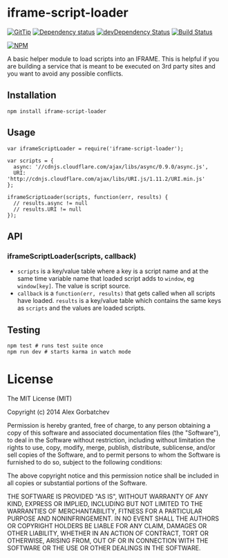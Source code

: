 # iframe-script-loader

[![GitTip](http://img.shields.io/gittip/alexgorbatchev.svg)](https://www.gittip.com/alexgorbatchev/)
[![Dependency status](https://david-dm.org/alexgorbatchev/iframe-script-loader.svg)](https://david-dm.org/alexgorbatchev/iframe-script-loader)
[![devDependency Status](https://david-dm.org/alexgorbatchev/iframe-script-loader/dev-status.svg)](https://david-dm.org/alexgorbatchev/iframe-script-loader#info=devDependencies)
[![Build Status](https://secure.travis-ci.org/alexgorbatchev/iframe-script-loader.svg?branch=master)](https://travis-ci.org/alexgorbatchev/iframe-script-loader)

[![NPM](https://nodei.co/npm/iframe-script-loader.svg)](https://npmjs.org/package/iframe-script-loader)

A basic helper module to load scripts into an IFRAME. This is helpful if you are building a service that is meant to be executed on 3rd party sites and you want to avoid any possible conflicts.

## Installation

    npm install iframe-script-loader

## Usage

    var iframeScriptLoader = require('iframe-script-loader');

    var scripts = {
      async: '//cdnjs.cloudflare.com/ajax/libs/async/0.9.0/async.js',
      URI: 'http://cdnjs.cloudflare.com/ajax/libs/URI.js/1.11.2/URI.min.js'
    };

    iframeScriptLoader(scripts, function(err, results) {
      // results.async != null
      // results.URI != null
    });

## API

### iframeScriptLoader(scripts, callback)

- `scripts` is a key/value table where a key is a script name and at the same time variable name that loaded script adds to `window`, eg `window[key]`. The value is script source.
- `callback` is a `function(err, results)` that gets called when all scripts have loaded. `results` is a key/value table which contains the same keys as `scripts` and the values are loaded scripts.

## Testing

    npm test # runs test suite once
    npm run dev # starts karma in watch mode

# License

The MIT License (MIT)

Copyright (c) 2014 Alex Gorbatchev

Permission is hereby granted, free of charge, to any person obtaining a copy
of this software and associated documentation files (the "Software"), to deal
in the Software without restriction, including without limitation the rights
to use, copy, modify, merge, publish, distribute, sublicense, and/or sell
copies of the Software, and to permit persons to whom the Software is
furnished to do so, subject to the following conditions:

The above copyright notice and this permission notice shall be included in
all copies or substantial portions of the Software.

THE SOFTWARE IS PROVIDED "AS IS", WITHOUT WARRANTY OF ANY KIND, EXPRESS OR
IMPLIED, INCLUDING BUT NOT LIMITED TO THE WARRANTIES OF MERCHANTABILITY,
FITNESS FOR A PARTICULAR PURPOSE AND NONINFRINGEMENT. IN NO EVENT SHALL THE
AUTHORS OR COPYRIGHT HOLDERS BE LIABLE FOR ANY CLAIM, DAMAGES OR OTHER
LIABILITY, WHETHER IN AN ACTION OF CONTRACT, TORT OR OTHERWISE, ARISING FROM,
OUT OF OR IN CONNECTION WITH THE SOFTWARE OR THE USE OR OTHER DEALINGS IN
THE SOFTWARE.

